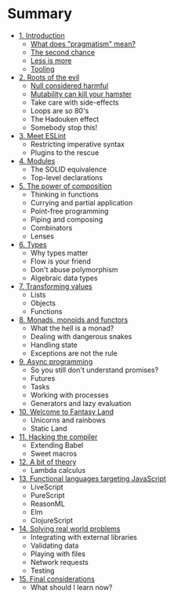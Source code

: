 # Summary

* [1. Introduction](introduction.md)
  * [What does "pragmatism" mean?](introduction/what-does-pragmatism-mean.md)
  * [The second chance](introduction/the-second-chance.md)
  * [Less is more](introduction/less-is-more.md)
  * [Tooling](introduction/tooling.md)
* [2. Roots of the evil](roots-of-the-evil.md)
  * [Null considered harmful](roots-of-the-evil/null-considered-harmful.md)
  * [Mutability can kill your hamster](roots-of-the-evil/mutability-can-kill-your-hamster.md)
  * Take care with side-effects
  * Loops are so 80's
  * The Hadouken effect
  * Somebody stop this!
* [3. Meet ESLint](meet-eslint.md)
  * Restricting imperative syntax
  * Plugins to the rescue
* [4. Modules](modules.md)
  * The SOLID equivalence
  * Top-level declarations
* [5. The power of composition](the-power-of-composition.md)
  * Thinking in functions
  * Currying and partial application
  * Point-free programming
  * Piping and composing
  * Combinators
  * Lenses
* [6. Types](types.md)
  * Why types matter
  * Flow is your friend
  * Don't abuse polymorphism
  * Algebraic data types
* [7. Transforming values](transforming-values.md)
  * Lists
  * Objects
  * Functions
* [8. Monads, monoids and functors](monads-monoids-and-functors.md)
  * What the hell is a monad?
  * Dealing with dangerous snakes
  * Handling state
  * Exceptions are not the rule
* [9. Async programming](async-programming.md)
  * So you still don't understand promises?
  * Futures
  * Tasks
  * Working with processes
  * Generators and lazy evaluation
* [10. Welcome to Fantasy Land](welcome-to-fantasy-land.md)
  * Unicorns and rainbows
  * Static Land
* [11. Hacking the compiler](hacking-the-compiler.md)
  * Extending Babel
  * Sweet macros
* [12. A bit of theory](a-bit-of-theory.md)
  * Lambda calculus
* [13. Functional languages targeting JavaScript](functional-languages-targeting-javascript)
  * LiveScript
  * PureScript
  * ReasonML
  * Elm
  * ClojureScript
* [14. Solving real world problems](solving-real-world-problems.md)
  * Integrating with external libraries
  * Validating data
  * Playing with files
  * Network requests
  * Testing
* [15. Final considerations](final-considerations.md)
  * What should I learn now?

